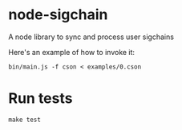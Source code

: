 # node-sigchain
A node library to sync and process user sigchains

Here's an example of how to invoke it:

```
bin/main.js -f cson < examples/0.cson
```

# Run tests

```
make test
```
